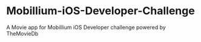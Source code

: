 # Mobillium-iOS-Developer-Challenge
A Movie app for Mobillium iOS Developer challenge powered by TheMovieDb
